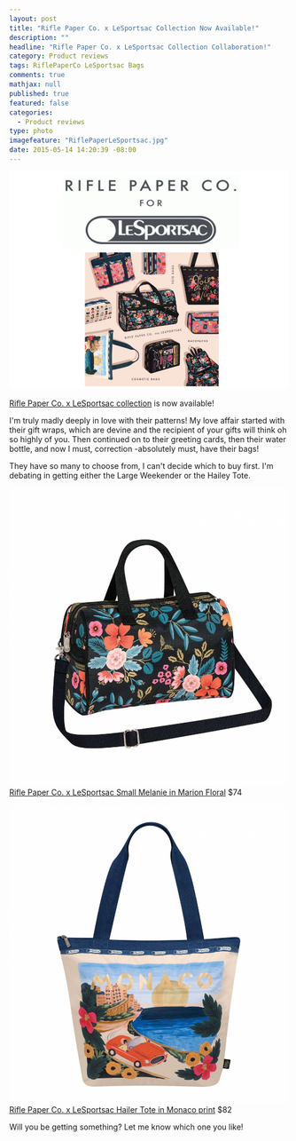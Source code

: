 ```yaml
---
layout: post
title: "Rifle Paper Co. x LeSportsac Collection Now Available!"
description: ""
headline: "Rifle Paper Co. x LeSportsac Collection Collaboration!"
category: Product reviews
tags: RiflePaperCo LeSportsac Bags
comments: true
mathjax: null
published: true
featured: false
categories: 
  - Product reviews
type: photo
imagefeature: "RiflePaperLeSportsac.jpg"
date: 2015-05-14 14:20:39 -08:00
---
```


![Rifle Paper Co LeSportsac](/images/RiflePaperLeSportsac.jpg)
<p><a href="https://riflepaperco.com/collections/lesportsac/?utm_source=Rifle+Paper+Co.+News&utm_campaign=45a0a78e66-Rifle_Paper_Co_LeSportsac5_14_2015&utm_medium=email&utm_term=0_954f5f9022-45a0a78e66-116089777&mc_cid=45a0a78e66&mc_eid=6eae617333">Rifle Paper Co. x LeSportsac collection</a> is now available!</p>
<p>I'm truly madly deeply in love with their patterns! My love affair started with their gift wraps, which are devine and the recipient of your gifts will think oh so highly of you. Then continued on to their greeting cards, then their  water bottle, and now I must, correction -absolutely must, have their bags!</p>

<p>They have so many to choose from, I can't decide which to buy first. I'm debating in getting either the Large Weekender or the Hailey Tote.</p>

![Rifle Paper Co LeSportsac Small Melanie](/images/RiflePaperCoLeSportsacSmallMelanie.jpg)
<a href="https://riflepaperco.com/collections/lesportsac/small-melanie-everyday-bags-and-totes/">Rifle Paper Co. x LeSportsac Small Melanie in Marion Floral</a> $74

![Rifle Paper Co LeSportsac Hailey Tote](/images/RiflePaperLeSportsacHailerTote.jpg)
<a href="https://riflepaperco.com/collections/lesportsac/hailey-tote-everyday-bags-and-tote/">Rifle Paper Co. x LeSportsac Hailer Tote in Monaco print</a> $82
<br>
<p>Will you be getting something? Let me know which one you like!</p>
